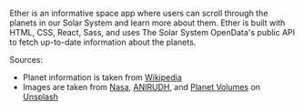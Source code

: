 Ether is an informative space app where users can scroll through the planets in our Solar System and learn more about them. Ether is built with HTML, CSS, React, Sass, and uses The Solar System OpenData's public API to fetch up-to-date information about the planets.

Sources:

-   Planet information is taken from <a href="https://en.wikipedia.org/wiki/Main_Page">Wikipedia</a>
-   Images are taken from <a href="https://unsplash.com/@nasa">Nasa</a>, <a href="https://unsplash.com/@lanirudhreddy">ANIRUDH</a>, and <a href="https://unsplash.com/@planetvolumes">Planet Volumes</a> on <a href="https://unsplash.com/">Unsplash</a>
